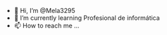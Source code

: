 - 👋 Hi, I’m @Mela3295
- 🌱 I’m currently learning Profesional de informática
- 📫 How to reach me ...

<!---
Mela3295/Mela3295 is a ✨ special ✨ repository because its `README.md` (this file) appears on your GitHub profile.
You can click the Preview link to take a look at your changes.
--->
